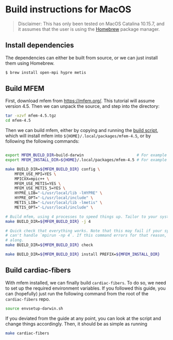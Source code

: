 # Build instructions for MacOS

> Disclaimer: This has only been tested on MacOS Catalina 10.15.7, and it
> assumes that the user is using the [Homebrew](https://brew.sh/) package
> manager.


## Install dependencies

The dependencies can either be built from source, or we can just install them using Homebrew.

```sh
$ brew install open-mpi hypre metis
```

## Build MFEM

First, download mfem from <https://mfem.org/>. This tutorial will assume
version 4.5. Then we can unpack the source, and step into the directory:

```sh
tar -xzvf mfem-4.5.tgz
cd mfem-4.5

```

Then we can build mfem, either by copying and running the  [build
script](../mfem-build-scripts/build_mfem_darwin.sh), which will install mfem
into `${HOME}/.local/packages/mfem-4.5`, or by following the following
commands:

```sh

export MFEM_BUILD_DIR=build-darwin                       # For example
export MFEM_INSTALL_DIR=${HOME}/.local/packages/mfem-4.5 # For example

make BUILD_DIR=${MFEM_BUILD_DIR} config \
    MFEM_USE_MPI=YES \
    MPICXX=mpic++ \
    MFEM_USE_METIS=YES \
    MFEM_USE_METIS_5=YES \
    HYPRE_LIB="-L/usr/local/lib -lHYPRE" \
    HYPRE_OPT="-L/usr/local/include" \
    METIS_LIB="-L/usr/local/lib -lmetis" \
    METIS_OPT="-L/usr/local/include" \

# Build mfem, using 4 processes to speed things up. Tailor to your system.
make BUILD_DIR=${MFEM_BUILD_DIR} -j 4

# Quick check that everything works. Note that this may fail if your system
# can't handle `mpirun -np 4`. If this command errors for that reason, just skip
# along.
make BUILD_DIR=${MFEM_BUILD_DIR} check

make BUILD_DIR=${MFEM_BUILD_DIR} install PREFIX=${MFEM_INSTALL_DIR}

```

## Build cardiac-fibers

With mfem installed, we can finally build `cardiac-fibers`. To do so, we need
to set up the required environment variables. If you followed this guide, you
can (hopefully) just run the following command from the root of the
`cardiac-fibers` repo.

```sh
source envsetup-darwin.sh
```

If you deviated from the guide at any point, you can look at the script and
change things accordingly. Then, it should be as simple as running

```sh
make cardiac-fibers
```


